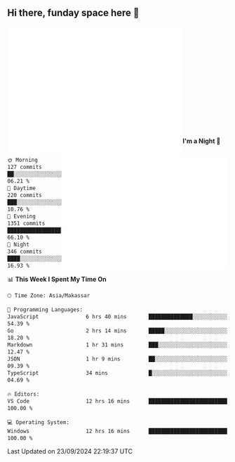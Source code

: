 ## Hi there, funday space here 🚀

<img align="left" width="400" alt="🌞" src="https://raw.githubusercontent.com/fhasnur/fhasnur/master/general.svg?token=ATQS65TR7ETTG5RLJUDIDBLBN34HE">
<img align="right" width="380" alt="🌞" src="https://raw.githubusercontent.com/fhasnur/fhasnur/master/statistics.svg?token=ATQS65TR7ETTG5RLJUDIDBLBN34HE">

<br><br><br><br><br><br><br><br><br><br><br><br><br><br>

<!--START_SECTION:waka-->
**I'm a Night 🦉** 

```text
🌞 Morning                127 commits         ██░░░░░░░░░░░░░░░░░░░░░░░   06.21 % 
🌆 Daytime                220 commits         ███░░░░░░░░░░░░░░░░░░░░░░   10.76 % 
🌃 Evening                1351 commits        █████████████████░░░░░░░░   66.10 % 
🌙 Night                  346 commits         ████░░░░░░░░░░░░░░░░░░░░░   16.93 % 
```


📊 **This Week I Spent My Time On** 

```text
🕑︎ Time Zone: Asia/Makassar

💬 Programming Languages: 
JavaScript               6 hrs 40 mins       ██████████████░░░░░░░░░░░   54.39 % 
Go                       2 hrs 14 mins       █████░░░░░░░░░░░░░░░░░░░░   18.20 % 
Markdown                 1 hr 31 mins        ███░░░░░░░░░░░░░░░░░░░░░░   12.47 % 
JSON                     1 hr 9 mins         ██░░░░░░░░░░░░░░░░░░░░░░░   09.39 % 
TypeScript               34 mins             █░░░░░░░░░░░░░░░░░░░░░░░░   04.69 % 

🔥 Editors: 
VS Code                  12 hrs 16 mins      █████████████████████████   100.00 % 

💻 Operating System: 
Windows                  12 hrs 16 mins      █████████████████████████   100.00 % 
```


 Last Updated on 23/09/2024 22:19:37 UTC
<!--END_SECTION:waka-->
